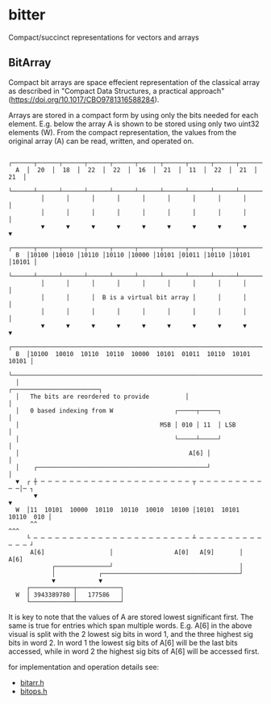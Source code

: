 # bitter
Compact/succinct representations for vectors and arrays

## BitArray

Compact bit arrays are space effecient representation of the classical array
as described in "Compact Data Structures, a practical approach" (https://doi.org/10.1017/CBO9781316588284).

Arrays are stored in a compact form by using only the bits needed for each
element. E.g. below the array A is shown to be stored using only two uint32
elements (W). From the compact representation, the values from the original
array (A) can be read, written, and operated on.
 
```
     ┌──────┬──────┬──────┬──────┬──────┬──────┬──────┬──────┬──────┬──────┐
  A  │  20  │  18  │  22  │  22  │  16  │  21  │  11  │  22  │  21  │  21  │
     └──────┴──────┴──────┴──────┴──────┴──────┴──────┴──────┴──────┴──────┘
         │      │      │      │      │      │      │      │      │      │
         │      │      │      │      │      │      │      │      │      │
         ▼      ▼      ▼      ▼      ▼      ▼      ▼      ▼      ▼      ▼
     ┌──────┬──────┬──────┬──────┬──────┬──────┬──────┬──────┬──────┬──────┐
  B  │10100 │10010 │10110 │10110 │10000 │10101 │01011 │10110 │10101 │10101 │ 
     └──────┴──────┴──────┴──────┴──────┴──────┴──────┴──────┴──────┴──────┘
         │      │      │      │      │      │      │      │      │      │
         │      │      │  B is a virtual bit array │      │      │      │
         │      │      │      │      │      │      │      │      │      │
         ▼      ▼      ▼      ▼      ▼      ▼      ▼      ▼      ▼      ▼
     ┌─────────────────────────────────────────────────────────────────────┐
  B  │10100  10010  10110  10110  10000  10101  01011  10110  10101  10101 │
     └─────────────────────────────────────────────────────────────────────┘
  │                                              ┌────────────────────────┐
  │   The bits are reordered to provide          │                        │
  │   0 based indexing from W                 ┌─────┬─────┐               │
  │                                       MSB │ 010 │ 11  │ LSB           │
  │                                           └─────┴─────┘               │
  │                                               A[6] │                  │
  │    ┌───────────────────────────────────────────────┘                  │
  ▼  ┌ ┼ ─ ─ ─ ─ ─ ─ ─ ─ ─ ─ ─ ─ ─ ─ ─ ─ ─ ─ ─ ─ ─ ┬ ─ ─ ─ ─ ─ ─ ─ ─ ─ ─ ─│─ ┐
       ▼                                                                  ▼
  W  │11  10101  10000  10110  10110  10010  10100 │10101  10101  10110  010 │
      ^^                                                                 ^^^
     └ ─ ─ ─ ─ ─ ─ ─ ─ ─ ─ ─ ─ ─ ─ ─ ─ ─ ─ ─ ─ ─ ─ ┴ ─ ─ ─ ─ ─ ─ ─ ─ ─ ─ ─ ─ ┘
      A[6]                  │                 A[0]   A[9]       │        A[6]
            ┌───────────────┘                                   │
            │            ┌──────────────────────────────────────┘
            ▼            ▼
     ┌────────────┬────────────┐
  W  │ 3943389780 │   177586   │
     └────────────┴────────────┘
``` 
It is key to note that the values of A are stored lowest significant first.
The same is true for entries which span multiple words. E.g. A[6] in the
above visual is split with the 2 lowest sig bits in word 1, and the three
highest sig bits in word 2. In word 1 the lowest sig bits of A[6] will be
the last bits accessed, while in word 2 the highest sig bits of A[6] will
be accessed first.

for implementation and operation details see:
  - [bitarr.h](src/bitarr.h)
  - [bitops.h](src/bitops.h)

